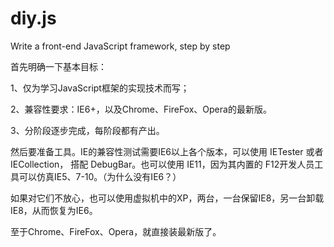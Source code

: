 # diy.js
Write a front-end JavaScript framework, step by step

首先明确一下基本目标：

1、仅为学习JavaScript框架的实现技术而写；

2、兼容性要求：IE6+，以及Chrome、FireFox、Opera的最新版。

3、分阶段逐步完成，每阶段都有产出。


然后要准备工具。IE的兼容性测试需要IE6以上各个版本，可以使用 IETester 或者 IECollection，
搭配 DebugBar。也可以使用 IE11，因为其内置的 F12开发人员工具可以仿真IE5、7-10。（为什么没有IE6？）

如果对它们不放心，也可以使用虚拟机中的XP，两台，一台保留IE8，另一台卸载IE8，从而恢复为IE6。

至于Chrome、FireFox、Opera，就直接装最新版了。